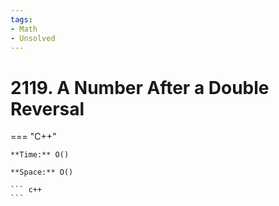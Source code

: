 ```yaml
---
tags:
- Math
- Unsolved
---
```



# 2119. A Number After a Double Reversal

=== "C++"

    **Time:** O()

    **Space:** O()

    ``` c++
    ```